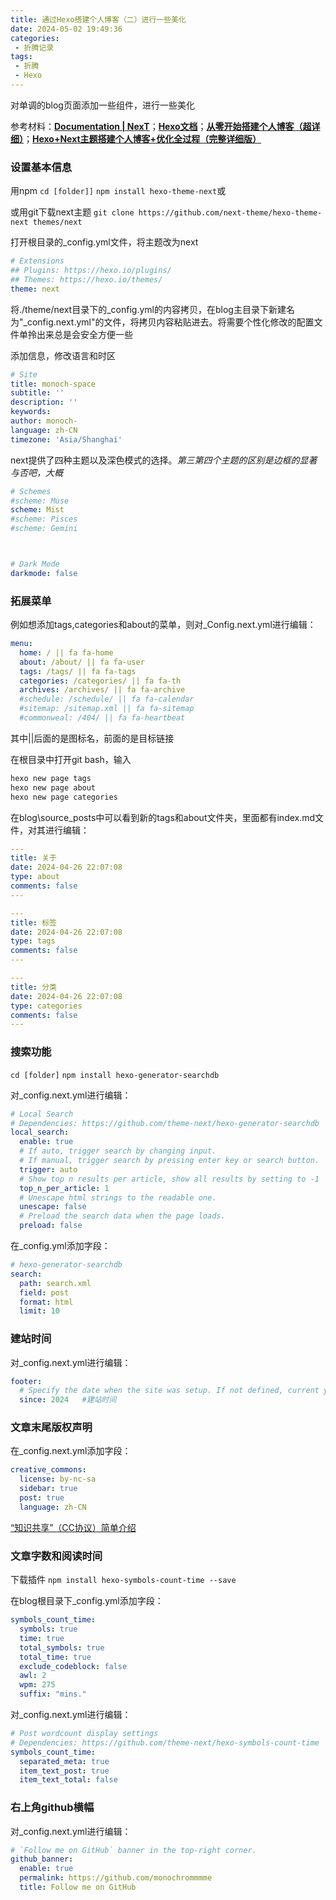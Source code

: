 ```yaml
---
title: 通过Hexo搭建个人博客（二）进行一些美化
date: 2024-05-02 19:49:36
categories: 
 - 折腾记录
tags:
 - 折腾
 - Hexo
---
```


对单调的blog页面添加一些组件，进行一些美化

<!-- more -->

参考材料：[**Documentation | NexT**](https://theme-next.js.org/docs/)；[**Hexo文档**](https://hexo.io/zh-cn/docs/)；[**从零开始搭建个人博客（超详细）**](https://zhuanlan.zhihu.com/p/102592286)；[**Hexo+Next主题搭建个人博客+优化全过程（完整详细版）**](https://zhuanlan.zhihu.com/p/618864711)

### 设置基本信息

用npm
`cd [folder]]`
`npm install hexo-theme-next`或

或用git下载next主题
`git clone https://github.com/next-theme/hexo-theme-next themes/next`

打开根目录的_config.yml文件，将主题改为next

```yml
# Extensions
## Plugins: https://hexo.io/plugins/
## Themes: https://hexo.io/themes/
theme: next   
```

将./theme/next目录下的_config.yml的内容拷贝，在blog主目录下新建名为"_config.next.yml"的文件，将拷贝内容粘贴进去。将需要个性化修改的配置文件单拎出来总是会安全方便一些

添加信息，修改语言和时区
```yml
# Site
title: monoch-space
subtitle: ''
description: ''
keywords: 
author: monoch-
language: zh-CN
timezone: 'Asia/Shanghai'
```

next提供了四种主题以及深色模式的选择。*第三第四个主题的区别是边框的显著与否吧，大概*
```yml
# Schemes
#scheme: Muse
scheme: Mist
#scheme: Pisces
#scheme: Gemini



# Dark Mode
darkmode: false
```

### 拓展菜单

例如想添加tags,categories和about的菜单，则对_Config.next.yml进行编辑：
```yml
menu:
  home: / || fa fa-home
  about: /about/ || fa fa-user
  tags: /tags/ || fa fa-tags
  categories: /categories/ || fa fa-th
  archives: /archives/ || fa fa-archive
  #schedule: /schedule/ || fa fa-calendar
  #sitemap: /sitemap.xml || fa fa-sitemap
  #commonweal: /404/ || fa fa-heartbeat
```
其中||后面的是图标名，前面的是目标链接

在根目录中打开git bash，输入
```sh
hexo new page tags
hexo new page about
hexo new page categories
```

在blog\source\_posts中可以看到新的tags和about文件夹，里面都有index.md文件，对其进行编辑：
```yml
---
title: 关于
date: 2024-04-26 22:07:08
type: about
comments: false
---
```
```yml
---
title: 标签
date: 2024-04-26 22:07:08
type: tags
comments: false
---
```
```yml
---
title: 分类
date: 2024-04-26 22:07:08
type: categories
comments: false
---
```

### 搜索功能

`cd [folder]`
`npm install hexo-generator-searchdb`

对_config.next.yml进行编辑：
```yml
# Local Search
# Dependencies: https://github.com/theme-next/hexo-generator-searchdb
local_search:
  enable: true
  # If auto, trigger search by changing input.
  # If manual, trigger search by pressing enter key or search button.
  trigger: auto
  # Show top n results per article, show all results by setting to -1
  top_n_per_article: 1
  # Unescape html strings to the readable one.
  unescape: false
  # Preload the search data when the page loads.
  preload: false
```

在_config.yml添加字段：
```yml
# hexo-generator-searchdb
search:
  path: search.xml
  field: post
  format: html
  limit: 10
```

### 建站时间

对_config.next.yml进行编辑：
```yml
footer:
  # Specify the date when the site was setup. If not defined, current year will be used.
  since: 2024   #建站时间
```

### 文章末尾版权声明

在_config.next.yml添加字段：
```yml
creative_commons:
  license: by-nc-sa
  sidebar: true
  post: true
  language: zh-CN
```
[“知识共享”（CC协议）简单介绍](https://zhuanlan.zhihu.com/p/20641764)

### 文章字数和阅读时间

下载插件
`npm install hexo-symbols-count-time --save`

在blog根目录下_config.yml添加字段：
```yml
symbols_count_time:
  symbols: true
  time: true
  total_symbols: true
  total_time: true
  exclude_codeblock: false
  awl: 2    
  wpm: 275
  suffix: "mins."
```

对_config.next.yml进行编辑：
```yml
# Post wordcount display settings
# Dependencies: https://github.com/theme-next/hexo-symbols-count-time
symbols_count_time:
  separated_meta: true
  item_text_post: true
  item_text_total: false
```

### 右上角github横幅

对_config.next.yml进行编辑：
```yml
# `Follow me on GitHub` banner in the top-right corner.
github_banner:
  enable: true
  permalink: https://github.com/monochrommmme
  title: Follow me on GitHub
```